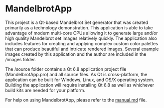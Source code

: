 # MandelbrotApp
This project is a Qt-based Mandelbrot Set generator that was created primarily as a technology demonstration. This application is able to take advantage of modern multi-core CPUs allowing it to generate large and/or high quality Mandelbrot set images relatively quickly. The application also includes features for creating and applying complex custom color palettes that can produce beautiful and intricate rendered images. Several example images created by this application and the author are included in the /images folder.

The /source folder contains a Qt 6.8 application project file (MandelbrotApp.pro) and all source files. As Qt is cross-platform, the application can be built for Windows, Linux, and OS/X operating system. Building the application will require installing Qt 6.8 as well as whichever build kits are needed for your platform.

For help on using MandelbrotApp, please refer to the [manual.md](./manual.md) file.
